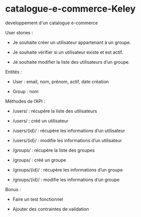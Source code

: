 # catalogue-e-commerce-Keley
developpement d'un catalogue e-commerce


User stories :

- Je souhaite créer un utilisateur appartenant à un groupe.

- Je souhaite vérifier si un utilisateur existe et est actif.

- Je souhaite modifier la liste des utilisateurs d’un groupe.

Entités :

- User : email, nom, prénom, actif, date création

- Group : nom

Méthodes de l’API :

- /users/ : récupère la liste des utilisateurs

- /users/ : créé un utilisateur

- /users/{id}/ : récupère les informations d’un utilisateur

- /users/{id}/ : modifie les informations d’un utilisateur

- /groups/ : récupère la liste des groupes

- /groups/ : créé un groupe

- /groups/{id}/ : récupère les informations d’un groupe

- /groups/{id}/ : modifie les informations d’un groupe

Bonus :

- Faire un test fonctionnel

- Ajouter des contraintes de validation
